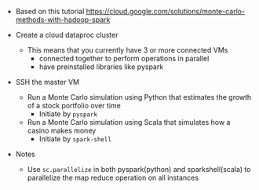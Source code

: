 * Based on this tutorial https://cloud.google.com/solutions/monte-carlo-methods-with-hadoop-spark


* Create a cloud dataproc cluster
    * This means that you currently have 3 or more connected VMs 
        * connected together to perform operations in parallel
        * have preinstalled libraries like pyspark
* SSH the master VM
    * Run a Monte Carlo simulation using Python that estimates the growth of a stock portfolio over time 
        * Initiate by `pyspark`
    * Run a Monte Carlo simulation using Scala that simulates how a casino makes money
        * Initiate by `spark-shell`
  
* Notes
    * Use `sc.parallelize` in both pyspark(python) and sparkshell(scala) to parallelize the map reduce operation on all instances
  